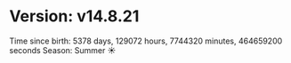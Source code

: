 # Version: v14.8.21
Time since birth: 5378 days, 129072 hours, 7744320 minutes, 464659200 seconds
Season: Summer ☀️
